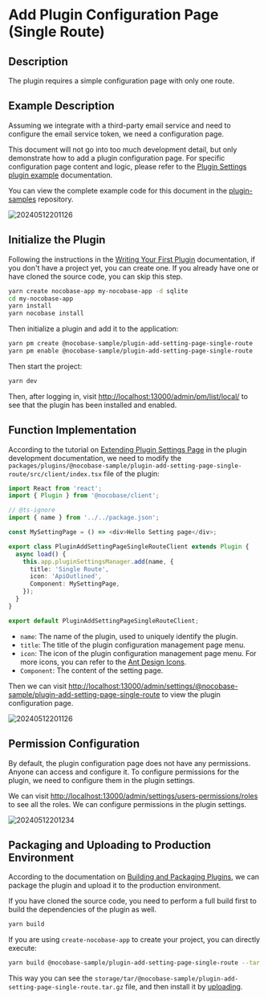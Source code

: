# Add Plugin Configuration Page (Single Route)

## Description

The plugin requires a simple configuration page with only one route.

## Example Description

Assuming we integrate with a third-party email service and need to configure the email service token, we need a configuration page.

This document will not go into too much development detail, but only demonstrate how to add a plugin configuration page. For specific configuration page content and logic, please refer to the [Plugin Settings plugin example](/plugin-samples/plugin-settings) documentation.

You can view the complete example code for this document in the [plugin-samples](https://github.com/nocobase/plugin-samples/tree/main/packages/plugins/%40nocobase-sample/plugin-add-setting-page-single-route) repository.

![20240512201126](https://static-docs.nocobase.com/20240512201126.png)

## Initialize the Plugin

Following the instructions in the [Writing Your First Plugin](/development/your-fisrt-plugin) documentation, if you don't have a project yet, you can create one. If you already have one or have cloned the source code, you can skip this step.

```bash
yarn create nocobase-app my-nocobase-app -d sqlite
cd my-nocobase-app
yarn install
yarn nocobase install
```

Then initialize a plugin and add it to the application:

```bash
yarn pm create @nocobase-sample/plugin-add-setting-page-single-route
yarn pm enable @nocobase-sample/plugin-add-setting-page-single-route
```

Then start the project:

```bash
yarn dev
```

Then, after logging in, visit [http://localhost:13000/admin/pm/list/local/](http://localhost:13000/admin/pm/list/local/) to see that the plugin has been installed and enabled.

## Function Implementation

According to the tutorial on [Extending Plugin Settings Page](/development/client/router#extending-plugin-settings-page) in the plugin development documentation, we need to modify the `packages/plugins/@nocobase-sample/plugin-add-setting-page-single-route/src/client/index.tsx` file of the plugin:

```ts
import React from 'react';
import { Plugin } from '@nocobase/client';

// @ts-ignore
import { name } from '../../package.json';

const MySettingPage = () => <div>Hello Setting page</div>;

export class PluginAddSettingPageSingleRouteClient extends Plugin {
  async load() {
    this.app.pluginSettingsManager.add(name, {
      title: 'Single Route',
      icon: 'ApiOutlined',
      Component: MySettingPage,
    });
  }
}

export default PluginAddSettingPageSingleRouteClient;
```

- `name`: The name of the plugin, used to uniquely identify the plugin.
- `title`: The title of the plugin configuration management page menu.
- `icon`: The icon of the plugin configuration management page menu. For more icons, you can refer to the [Ant Design Icons](https://ant.design/components/icon/).
- `Component`: The content of the setting page.

Then we can visit [http://localhost:13000/admin/settings/@nocobase-sample/plugin-add-setting-page-single-route](http://localhost:13000/admin/settings/@nocobase-sample/plugin-add-setting-page-single-route) to view the plugin configuration page.

![20240512201126](https://static-docs.nocobase.com/20240512201126.png)

## Permission Configuration

By default, the plugin configuration page does not have any permissions. Anyone can access and configure it. To configure permissions for the plugin, we need to configure them in the plugin settings.

We can visit [http://localhost:13000/admin/settings/users-permissions/roles](http://localhost:13000/admin/settings/users-permissions/roles) to see all the roles. We can configure permissions in the plugin settings.

![20240512201234](https://static-docs.nocobase.com/20240512201234.png)

## Packaging and Uploading to Production Environment

According to the documentation on [Building and Packaging Plugins](/development/your-fisrt-plugin#building-and-packaging-plugins), we can package the plugin and upload it to the production environment.

If you have cloned the source code, you need to perform a full build first to build the dependencies of the plugin as well.

```bash
yarn build
```

If you are using `create-nocobase-app` to create your project, you can directly execute:

```bash
yarn build @nocobase-sample/plugin-add-setting-page-single-route --tar
```

This way you can see the `storage/tar/@nocobase-sample/plugin-add-setting-page-single-route.tar.gz` file, and then install it by [uploading](/welcome/getting-started/plugin).
